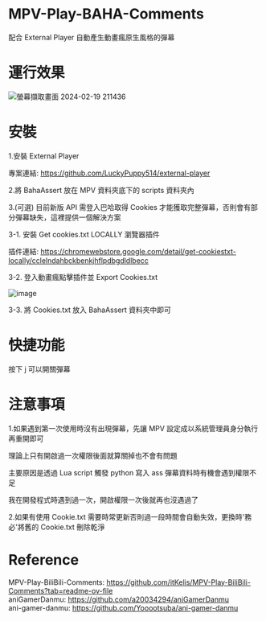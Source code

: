 # MPV-Play-BAHA-Comments
配合 External Player 自動產生動畫瘋原生風格的彈幕
# 運行效果
![螢幕擷取畫面 2024-02-19 211436](https://github.com/s594569321/MPV-Play-BAHA-Comments/assets/81683926/e053f6b1-71de-4a30-9b47-029402d74521)
# 安裝
1.安裝 External Player  

專案連結: https://github.com/LuckyPuppy514/external-player  

2.將 BahaAssert 放在 MPV 資料夾底下的 scripts 資料夾內

3.(可選) 目前新版 API 需登入巴哈取得 Cookies 才能獲取完整彈幕，否則會有部分彈幕缺失，這裡提供一個解決方案

3-1. 安裝 Get cookies.txt LOCALLY 瀏覽器插件

插件連結: https://chromewebstore.google.com/detail/get-cookiestxt-locally/cclelndahbckbenkjhflpdbgdldlbecc

3-2. 登入動畫瘋點擊插件並 Export Cookies.txt

![image](https://github.com/user-attachments/assets/59dc2f77-9fb3-4bd0-b366-9e0ece929a9f)

3-3. 將 Cookies.txt 放入 BahaAssert 資料夾中即可

# 快捷功能

按下 j 可以開關彈幕

# 注意事項
1.如果遇到第一次使用時沒有出現彈幕，先讓 MPV 設定成以系統管理員身分執行再重開即可

理論上只有開啟過一次權限後面就算關掉也不會有問題

主要原因是透過 Lua script 觸發 python 寫入 ass 彈幕資料時有機會遇到權限不足

我在開發程式時遇到過一次，開啟權限一次後就再也沒遇過了


2.如果有使用 Cookie.txt 需要時常更新否則過一段時間會自動失效，更換時'務必'將舊的 Cookie.txt 刪除乾淨


# Reference
MPV-Play-BiliBili-Comments: https://github.com/itKelis/MPV-Play-BiliBili-Comments?tab=readme-ov-file  
aniGamerDanmu: https://github.com/a20034294/aniGamerDanmu  
ani-gamer-danmu: https://github.com/Yooootsuba/ani-gamer-danmu  
